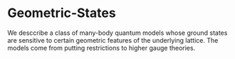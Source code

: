 # Geometric-States
We desccribe a class of many-body quantum models whose ground states are sensitive to certain geometric features of the underlying lattice. The models come from putting restrictions to higher gauge theories. 
